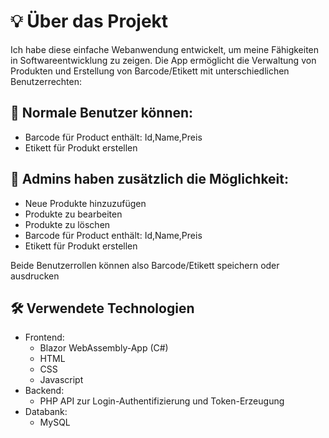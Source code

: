 # 💡 Über das Projekt
Ich habe diese einfache Webanwendung entwickelt, um meine Fähigkeiten in Softwareentwicklung zu zeigen.
Die App ermöglicht die Verwaltung von Produkten und Erstellung von Barcode/Etikett mit unterschiedlichen Benutzerrechten:
## 👤 Normale Benutzer können:
- Barcode für Product enthält: Id,Name,Preis
- Etikett für Produkt erstellen
## 🔐 Admins haben zusätzlich die Möglichkeit:
- Neue Produkte hinzuzufügen
- Produkte zu bearbeiten
- Produkte zu löschen
- Barcode für Product enthält: Id,Name,Preis
- Etikett für Produkt erstellen</br>

Beide Benutzerrollen können also Barcode/Etikett speichern oder ausdrucken

## 🛠️ Verwendete Technologien
- Frontend:   
  - Blazor WebAssembly-App (C#)
  - HTML
  - CSS
  - Javascript
- Backend:
  - PHP API zur Login-Authentifizierung und Token-Erzeugung
- Databank:
  - MySQL
